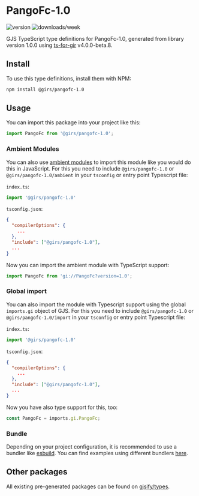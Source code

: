 
# PangoFc-1.0

![version](https://img.shields.io/npm/v/@girs/pangofc-1.0)
![downloads/week](https://img.shields.io/npm/dw/@girs/pangofc-1.0)


GJS TypeScript type definitions for PangoFc-1.0, generated from library version 1.0.0 using [ts-for-gir](https://github.com/gjsify/ts-for-gir) v4.0.0-beta.8.


## Install

To use this type definitions, install them with NPM:
```bash
npm install @girs/pangofc-1.0
```

## Usage

You can import this package into your project like this:
```ts
import PangoFc from '@girs/pangofc-1.0';
```

### Ambient Modules

You can also use [ambient modules](https://github.com/gjsify/ts-for-gir/tree/main/packages/cli#ambient-modules) to import this module like you would do this in JavaScript.
For this you need to include `@girs/pangofc-1.0` or `@girs/pangofc-1.0/ambient` in your `tsconfig` or entry point Typescript file:

`index.ts`:
```ts
import '@girs/pangofc-1.0'
```

`tsconfig.json`:
```json
{
  "compilerOptions": {
    ...
  },
  "include": ["@girs/pangofc-1.0"],
  ...
}
```

Now you can import the ambient module with TypeScript support: 

```ts
import PangoFc from 'gi://PangoFc?version=1.0';
```

### Global import

You can also import the module with Typescript support using the global `imports.gi` object of GJS.
For this you need to include `@girs/pangofc-1.0` or `@girs/pangofc-1.0/import` in your `tsconfig` or entry point Typescript file:

`index.ts`:
```ts
import '@girs/pangofc-1.0'
```

`tsconfig.json`:
```json
{
  "compilerOptions": {
    ...
  },
  "include": ["@girs/pangofc-1.0"],
  ...
}
```

Now you have also type support for this, too:

```ts
const PangoFc = imports.gi.PangoFc;
```

### Bundle

Depending on your project configuration, it is recommended to use a bundler like [esbuild](https://esbuild.github.io/). You can find examples using different bundlers [here](https://github.com/gjsify/ts-for-gir/tree/main/examples).

## Other packages

All existing pre-generated packages can be found on [gjsify/types](https://github.com/gjsify/types).

